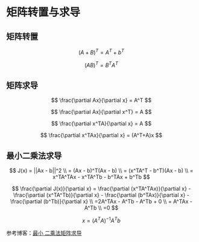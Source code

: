 # 矩阵转置与求导

## 矩阵转置

$$
(A +B)^T = A^T+b^T
$$

$$
(AB)^T=B^TA^T
$$



## 矩阵求导

$$
\frac{\partial Ax}{\partial x} = A^T
$$

$$
\frac{\partial Ax}{\partial x^T} = A
$$

$$
\frac{\partial x^TA}{\partial x} = A
$$

$$
\frac{\partial x^TAx}{\partial x} = (A^T+A)x
$$

## 最小二乘法求导

$$
J(x) = ||Ax - b||^2
\\
= (Ax - b)^T(Ax - b)
\\
= (x^TA^T - b^T)(Ax - b)
\\
= x^TA^TAx - x^TA^Tb - b^TAx + b^Tb
$$

$$
\frac{\partial J(x)}{\partial  x} = \frac{\partial  (x^TA^TAx)}{\partial  x} - \frac{\partial (x^TA^Tb)}{\partial  x} - \frac{\partial (b^TAx)}{\partial  x} - \frac{\partial (b^Tb)}{\partial  x}
\\
=2A^TAx - A^Tb - A^Tb + 0
\\
= A^TAx - A^Tb
\\
=0
$$

$$
x = (A^TA)^{-1}A^Tb
$$

参考博客：[最小 二乘法矩阵求导](https://blog.csdn.net/weixin_41978699/article/details/120615898)
